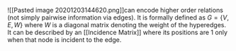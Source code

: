 ![[Pasted image 20201203144620.png]]can encode higher order relations (not simply pairwise information via edges). It is formally defined as $G=\{V,E,W\}$ where $W$ is a diagonal matrix denoting the weight of the hyperedges. It can be described by an [[Incidence Matrix]] where its positions are 1 only when that node is incident to the edge.
